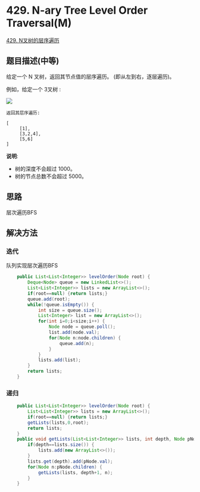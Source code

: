 # 429. N-ary Tree Level Order Traversal(M)
[429. N叉树的层序遍历](https://leetcode-cn.com/problems/n-ary-tree-level-order-traversal/)

## 题目描述\(中等\)

给定一个 N 叉树，返回其节点值的层序遍历。 (即从左到右，逐层遍历)。

例如，给定一个 3叉树 :

![](../assets/leetcode-note/401-500/429-problem-1.png)

```
返回其层序遍历:

[
     [1],
     [3,2,4],
     [5,6]
]
```

**说明**:
- 树的深度不会超过 1000。
- 树的节点总数不会超过 5000。

## 思路

层次遍历BFS

## 解决方法

### 迭代

队列实现层次遍历BFS
```java
	public List<List<Integer>> levelOrder(Node root) {
		Deque<Node> queue = new LinkedList<>();
		List<List<Integer>> lists = new ArrayList<>();
		if(root==null) {return lists;}
		queue.add(root);
		while(!queue.isEmpty()) {
			int size = queue.size();
			List<Integer> list = new ArrayList<>();
			for(int i=0;i<size;i++) {
				Node node = queue.poll();
				list.add(node.val);
				for(Node n:node.children) {
					queue.add(n);
				}
			}
			lists.add(list);
		}
		return lists;
	}
```



### 递归


```java
	public List<List<Integer>> levelOrder(Node root) {
		List<List<Integer>> lists = new ArrayList<>();
		if(root==null) {return lists;}
		getLists(lists,0,root);
		return lists;
	}
	public void getLists(List<List<Integer>> lists, int depth, Node pNode) {
		if(depth==lists.size()) {
			lists.add(new ArrayList<>());
		}
		lists.get(depth).add(pNode.val);
		for(Node n:pNode.children) {
			getLists(lists, depth+1, n);
		}
	}
```




